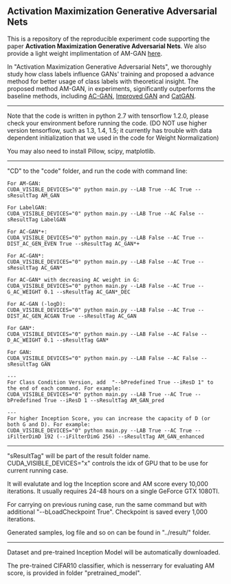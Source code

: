 ## Activation Maximization Generative Adversarial Nets

This is a repository of the reproducible experiment code supporting the paper **Activation Maximization Generative Adversarial Nets**. We also provide a light weight implimentation of AM-GAN [here](https://github.com/ZhimingZhou/AM-GAN-clean-version).

In "Activation Maximization Generative Adversarial Nets", we thoroughly study how class labels influence GANs' training and proposed a advance method for better usage of class labels with theoretical insight. The proposed method AM-GAN, in experiments, significantly outperforms the baseline methods, including [AC-GAN](https://arxiv.org/abs/1610.09585), [Improved GAN](https://arxiv.org/abs/1606.03498) and [CatGAN](https://arxiv.org/abs/1511.06390).

---
Note that the code is written in python 2.7 with tensorflow 1.2.0, please check your environment before running the code. (DO NOT use higher version tensorflow, such as 1.3, 1.4, 1.5; it currently has trouble with data dependent initialization that we used in the code for Weight Normalization) 

You may also need to install Pillow, scipy, matplotlib.

---
"CD" to the "code" folder, and run the code with command line:

    For AM-GAN:
    CUDA_VISIBLE_DEVICES="0" python main.py --LAB True --AC True --sResultTag AM_GAN

    For LabelGAN:
    CUDA_VISIBLE_DEVICES="0" python main.py --LAB True --AC False --sResultTag LabelGAN

    For AC-GAN*+:
    CUDA_VISIBLE_DEVICES="0" python main.py --LAB False --AC True --DIST_AC_GEN_EVEN True --sResultTag AC_GAN*+

    For AC-GAN*:
    CUDA_VISIBLE_DEVICES="0" python main.py --LAB False --AC True --sResultTag AC_GAN*

    For AC-GAN* with decreasing AC weight in G:
    CUDA_VISIBLE_DEVICES="0" python main.py --LAB False --AC True --G_AC_WEIGHT 0.1 --sResultTag AC_GAN*_DEC

    For AC-GAN (-logD):
    CUDA_VISIBLE_DEVICES="0" python main.py --LAB False --AC True --DIST_AC_GEN_ACGAN True --sResultTag AC_GAN

    For GAN*:
    CUDA_VISIBLE_DEVICES="0" python main.py --LAB False --AC False --D_AC_WEIGHT 0.1 --sResultTag GAN*

    For GAN:
    CUDA_VISIBLE_DEVICES="0" python main.py --LAB False --AC False --sResultTag GAN

    ---
    For Class Condition Version, add  "--bPredefined True --iResD 1" to the end of each command. For example:
    CUDA_VISIBLE_DEVICES="0" python main.py --LAB True --AC True --bPredefined True --iResD 1 --sResultTag AM_GAN_pred 

    ---
    For higher Inception Score, you can increase the capacity of D (or both G and D). For example:
    CUDA_VISIBLE_DEVICES="0" python main.py --LAB True --AC True --iFilterDimD 192 (--iFilterDimG 256) --sResultTag AM_GAN_enhanced

---
"sResultTag" will be part of the result folder name. CUDA_VISIBLE_DEVICES="x" controls the idx of GPU that to be use for current running case.

It will evalutate and log the Inception score and AM score every 10,000 iterations. It usually requires 24-48 hours on a single GeForce GTX 1080TI.

For carrying on previous runing case, run the same command but with additional "--bLoadCheckpoint True". Checkpoint is saved every 1,000 iterations.

Generated samples, log file and so on can be found in "../result/" folder.

---
Dataset and pre-trained Inception Model will be automatically downloaded.

The pre-trained CIFAR10 classifier, which is nesserrary for evaluating AM score, is provided in folder "pretrained_model".
